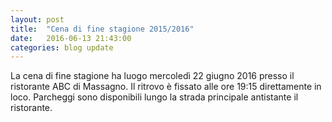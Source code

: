 ```yaml
---
layout: post
title:  "Cena di fine stagione 2015/2016"
date:   2016-06-13 21:43:00
categories: blog update
---
```

La cena di fine stagione ha luogo mercoledì 22 giugno 2016 presso il ristorante ABC di Massagno. Il ritrovo è fissato alle ore 19:15 direttamente in loco. Parcheggi sono disponibili lungo la strada principale antistante il ristorante.